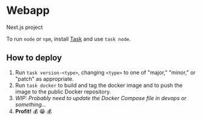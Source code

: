 # Webapp

Next.js project

To run `node` or `npm`, install [Task][1] and use `task node`.

[1]: https://taskfile.dev/

## How to deploy

1. Run `task version-<type>`, changing `<type>` to one of "major," "minor," or "patch" as appropriate.
1. Run `task docker` to build and tag the docker image and to push the image to the public Docker repository.
1. _WIP: Probably need to update the Docker Compose file in devops or something..._
1. **Profit!** :moneybag: :grin: :moneybag:

